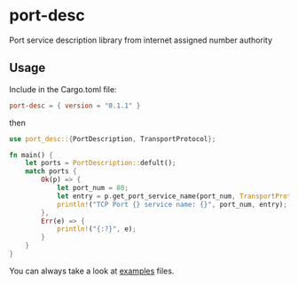 # port-desc
Port service description library from internet assigned number authority

## Usage

Include in the Cargo.toml file:
```toml
port-desc = { version = "0.1.1" }
```

then
```rust
use port_desc::{PortDescription, TransportProtocol};

fn main() {
    let ports = PortDescription::defult();
    match ports {
        Ok(p) => {
            let port_num = 80;
            let entry = p.get_port_service_name(port_num, TransportProtocol::Tcp);
            println!("TCP Port {} service name: {}", port_num, entry);
        },
        Err(e) => {
            println!("{:?}", e);
        }
    }
}
```

You can always take a look at [examples](./examples/) files.
